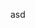 <!--
 * @Author: xingfei
 * @Date: 2020-03-10 11:48:30
 * @LastEditors: xingfei
 * @LastEditTime: 2020-03-10 11:48:30
 * @Description: 
 -->
asd